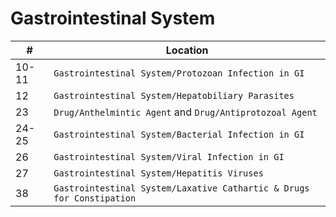 # Gastrointestinal System
| #     | Location                                                                |
| ----- | ----------------------------------------------------------------------- |
| 10-11 | `Gastrointestinal System/Protozoan Infection in GI`   |
| 12    | `Gastrointestinal System/Hepatobiliary Parasites` |
| 23    | `Drug/Anthelmintic Agent` and `Drug/Antiprotozoal Agent` |
| 24-25 | `Gastrointestinal System/Bacterial Infection in GI` |
| 26    |  `Gastrointestinal System/Viral Infection in GI` |
| 27    | `Gastrointestinal System/Hepatitis Viruses` |
| 38    | `Gastrointestinal System/Laxative Cathartic & Drugs for Constipation`   |
